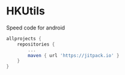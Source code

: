 # HKUtils
Speed code for android
```gradle
allprojects {
	repositories {
		...
		maven { url 'https://jitpack.io' }
	}
}
```